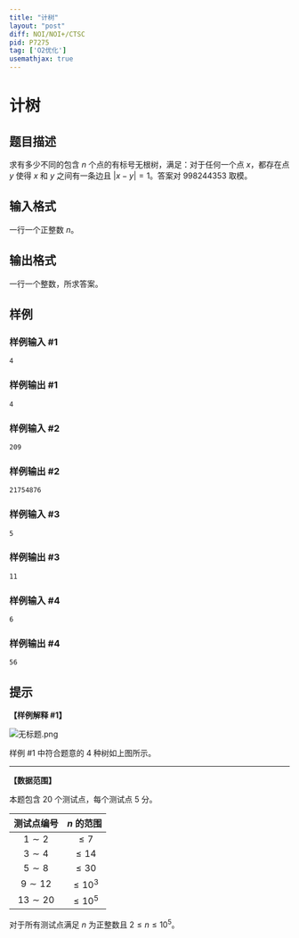 ```yaml
---
title: "计树"
layout: "post"
diff: NOI/NOI+/CTSC
pid: P7275
tag: ['O2优化']
usemathjax: true
---
```


# 计树
## 题目描述

求有多少不同的包含 $n$ 个点的有标号无根树，满足：对于任何一个点 $x$，都存在点 $y$ 使得 $x$ 和 $y$ 之间有一条边且 $|x - y| = 1$。答案对 $998244353$ 取模。
## 输入格式

一行一个正整数 $n$。
## 输出格式

一行一个整数，所求答案。
## 样例

### 样例输入 #1
```
4
```
### 样例输出 #1
```
4
```
### 样例输入 #2
```
209
```
### 样例输出 #2
```
21754876
```
### 样例输入 #3
```
5
```
### 样例输出 #3
```
11
```
### 样例输入 #4
```
6
```
### 样例输出 #4
```
56
```
## 提示

**【样例解释 #1】**

![无标题.png](https://i.loli.net/2020/12/28/1Cp3jLXaiOWmuPA.png)

样例 #1 中符合题意的 $4$ 种树如上图所示。

----

**【数据范围】**

本题包含 $20$ 个测试点，每个测试点 $5$ 分。

| 测试点编号 | $n$ 的范围  |
| :--------: | :---------: |
|  $1 \sim 2$  |  $\leq 7$   |
|  $3 \sim 4$  |  $\leq 14$  |
|  $5 \sim 8$  |  $\leq 30$  |
|  $9 \sim 12$ | $\leq 10^3$ |
| $13 \sim 20$ | $\leq 10^5$ |

对于所有测试点满足 $n$ 为正整数且 $2 \leq n \leq {10}^5$。
